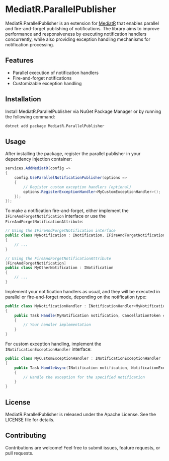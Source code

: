 # MediatR.ParallelPublisher

MediatR.ParallelPublisher is an extension for [MediatR](https://github.com/jbogard/MediatR) that enables parallel and fire-and-forget publishing of notifications. The library aims to improve performance and responsiveness by executing notification handlers concurrently, while also providing exception handling mechanisms for notification processing.

## Features

- Parallel execution of notification handlers
- Fire-and-forget notifications
- Customizable exception handling

## Installation

Install MediatR.ParallelPublisher via NuGet Package Manager or by running the following command:

```sh
dotnet add package MediatR.ParallelPublisher
```

## Usage

After installing the package, register the parallel publisher in your dependency injection container:

```csharp
services.AddMediatR(config =>
{
    config.UseParallelNotificationPublisher(options =>
    {
        // Register custom exception handlers (optional)
        options.RegisterExceptionHandler<MyCustomExceptionHandler>();
    });
});
```

To make a notification fire-and-forget, either implement the `IFireAndForgetNotification` interface or use the 
`FireAndForgetNotificationAttribute`:

```csharp
// Using the IFireAndForgetNotification interface
public class MyNotification : INotification, IFireAndForgetNotification
{
    // ...
}

// Using the FireAndForgetNotificationAttribute
[FireAndForgetNotification]
public class MyOtherNotification : INotification
{
    // ...
}
```

Implement your notification handlers as usual, and they will be executed in parallel or fire-and-forget mode, depending on the notification type:

```csharp
public class MyNotificationHandler : INotificationHandler<MyNotification>
{
    public Task Handle(MyNotification notification, CancellationToken cancellationToken)
    {
        // Your handler implementation
    }
}
```

For custom exception handling, implement the `INotificationExceptionHandler` interface:
```csharp
public class MyCustomExceptionHandler : INotificationExceptionHandler
{
    public Task HandleAsync(INotification notification, NotificationException exception)
    {
        // Handle the exception for the specified notification
    }
}
```

## License

MediatR.ParallelPublisher is released under the Apache License. See the LICENSE file for details.

## Contributing
Contributions are welcome! Feel free to submit issues, feature requests, or pull requests.